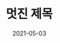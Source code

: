 ---
    date: "2021-05-03"
    category: ""
    title: "멋진 제목"
    description: "세번쨰"
    image: "/mockup03.jpg"
---